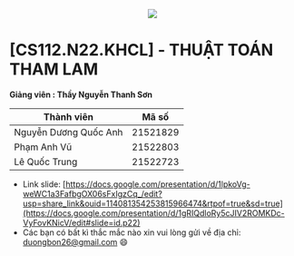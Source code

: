 <p align="center">
   <a href="https://www.uit.edu.vn/">
      <img src="https://i.imgur.com/WmMnSRt.png" border="none">
   </a>
</p>

# [CS112.N22.KHCL] - THUẬT TOÁN THAM LAM

**Giảng viên : Thầy Nguyễn Thanh Sơn**

| Thành viên  | Mã số |
| ------------- |:-------------:|
| Nguyễn Dương Quốc Anh    | 21521829     |
| Phạm Anh Vũ      | 21522803     |
| Lê Quốc Trung      | 21522723     |
- Link slide: [https://docs.google.com/presentation/d/1lpkoVg-weWC1a3FafbgOX06sFxIgzCq_/edit?usp=share_link&ouid=114081354253815966474&rtpof=true&sd=true](https://docs.google.com/presentation/d/1gRIQdloRy5cJIV2ROMKDc-VyFovKNicV/edit#slide=id.p22)
- Các bạn có bất kì thắc mắc nào xin vui lòng gửi về địa chỉ: duongbon26@gmail.com 😄
